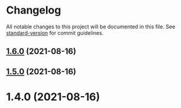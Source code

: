 # Changelog

All notable changes to this project will be documented in this file. See [standard-version](https://github.com/conventional-changelog/standard-version) for commit guidelines.

## [1.6.0](https://github.com/VirgoHxy/errorServe/compare/v1.5.0...v1.6.0) (2021-08-16)

## [1.5.0](https://github.com/VirgoHxy/errorServe/compare/v1.4.0...v1.5.0) (2021-08-16)

# 1.4.0 (2021-08-16)
